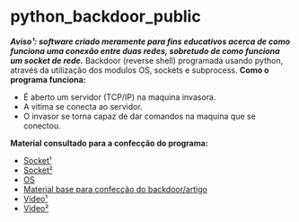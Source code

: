 # python_backdoor_public
***Aviso¹: software criado meramente para fins educativos acerca de como funciona uma conexão entre duas redes, sobretudo de como funciona um socket de rede.***
Backdoor (reverse shell) programada usando python, através da utilização dos modulos OS, sockets e subprocess.
 **Como o programa funciona:**
  - É aberto um servidor (TCP/IP) na maquina invasora.
  - A vitima se conecta ao servidor.
  - O invasor se torna capaz de dar comandos na maquina que se conectou.
  

 **Material consultado para a confecção do programa:**
  - [Socket¹](https://wiki.python.org.br/SocketBasico)
  - [Socket²](https://docs.python.org/pt-br/3/howto/sockets.html)
  - [OS](https://docs.python.org/pt-br/3/library/os.html)
  - [Material base para confecção do backdoor/artigo](https://medium.com/bugbountywriteup/backdoor-attack-in-python-1395c91ea29a)
  - [Video¹](https://www.youtube.com/watch?v=UOp8Xg_L_DE&t)
  - [Video²](https://www.youtube.com/watch?v=LK0anXl0Cqk&t)
  
